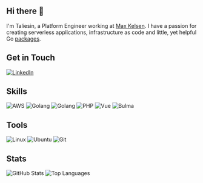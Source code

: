 ## Hi there 👋
I'm Taliesin, a Platform Engineer working at [Max Kelsen](https://github.com/MaxKelsen). I have a passion for creating serverless applications, infrastructure as code and little, yet helpful Go [packages](https://github.com/gofor-little).

## Get in Touch
[![LinkedIn](https://img.shields.io/badge/LinkedIn-grey?labelColor=0077B5&logo=LinkedIn&style=for-the-badge&logoColor=white)](https://www.linkedin.com/in/taliesin-millhouse-00001)

## Skills
![AWS](https://img.shields.io/badge/aws-grey?labelColor=ff9d00&logo=Amazon&style=for-the-badge&logoColor=white)
![Golang](https://img.shields.io/badge/Golang-grey?labelColor=007d9c&logo=Go&style=for-the-badge&logoColor=white)
![Golang](https://img.shields.io/badge/Typescript-grey?labelColor=3178c6&logo=Typescript&style=for-the-badge&logoColor=white)
![PHP](https://img.shields.io/badge/php-grey?labelColor=4F5B93&logo=PHP&style=for-the-badge&logoColor=white)
![Vue](https://img.shields.io/badge/Vue.js-grey?labelColor=42b983&logo=Vue.js&style=for-the-badge&logoColor=white)
![Bulma](https://img.shields.io/badge/Bulma-grey?labelColor=00d1b2&logo=Bulma&style=for-the-badge&logoColor=white)

## Tools
![Linux](https://img.shields.io/badge/linux-grey?labelColor=000000&logo=Linux&style=for-the-badge&logoColor=white)
![Ubuntu](https://img.shields.io/badge/ubuntu-grey?labelColor=e95420&logo=Ubuntu&style=for-the-badge&logoColor=white)
![Git](https://img.shields.io/badge/Git-grey?labelColor=f14e32&logo=Git&style=for-the-badge&logoColor=white)

## Stats
![GitHub Stats](https://github-readme-stats.char-al.vercel.app/api?username=strongishllama&show_icons=true&count_private=true&title_color=000000&text_color000000&bg_color=45,0390fc,03e8fc)
![Top Languages](https://github-readme-stats.vercel.app/api/top-langs/?username=strongishllama&hide=html&title_color=000000&text_color000000&bg_color=45,0390fc,03e8fc)
